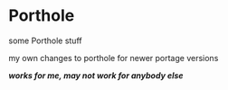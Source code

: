 # Porthole
some Porthole stuff

my own changes to porthole for newer portage versions

***works for me, may not work for anybody else***
